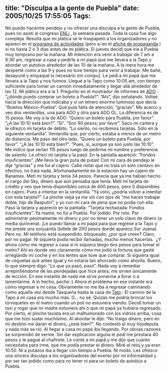 title: "Disculpa a la gente de Puebla"
date: 2005/10/25 17:55:05
Tags: 
---
No puedo hacerme pendejo y no ofrecer una disculpa a la gente de Puebla, pues no asistí al congreso <a href="http://digitalquantum.com/enli/" target="_blank">ENLi</a> , la semana pasada. Toda la cosa fue algo compleja. Resulta que mi plática se le traspapeló a los organizadores y no aparecí en el <a target="_blank" href="http://digitalquantum.com/enli/index2.php?m=programa.php">programa de actividades</a>  (pero sí en el <a target="_blank" href="http://digitalquantum.com/enli/imagenes/otros/poster.jpg">afiche de propaganda</a> ) si no hasta 2 ó 3 días antes de mi plática. El jueves decidí que iría a Puebla muy temprano por la mañana. Mi intención era venir a trabajar de 7 am a 8:30 am, regresar a casa y pedirle a mi papá que me llevara a la Tapo y abordar un autobús alrededor de las 10 de la mañana. A la mera hora me desperté como a las 9 y pues no tuve tiempo para venir a trabajar. Me bañé, desayuné y empaqué lo necesario (mi compu). Le pedí a mi papá que me llevara a la Tapo y nos fuimos. Llegué a la Tapo como 10:05 am, con tiempo suficiente para tomar un camión inmediatamente y llegar allá alrededor de las 12. Mi plática era a la 1. Pregunto en el mostrador de informes de <a href="http://www.ado.com.mx" target="_blank">ADO</a>&#160;: &#8220;¿dónde puedo comprar un boleto a Puebla?&#8221;. &#8220;Ahí&#8221;, dijo señalando. Volteé hacia la dirección que indicaba y vi un letrero enorme luminoso que decía &#8220;Boletos México-Puebla&#8221;. Qué puta falta de atención, &#8220;gracias&#8221;. Me acerco y veo dos ventanillas, una para ADO y otra para ADO GL. La diferencia es de 15 pesos. Me voy a la de ADO: &#8220;Quiero un boleto para Puebla, por favor&#8221;. &#8220;¿A las 10:10 está bien?&#8221;. &#8220;Sí&#8221;. &#8220;Son 90 pesos, por favor&#8221;. Saco mi cartera y le ofrezco mi tarjeta de débito. &#8220;Lo siento, no recibimos tarjetas. Sólo en la siguiente ventanilla&#8221;. Ventanilla que, por cierto, estaba a menos de un metro de distancia. Me paso del otro lado. &#8221;Quiero un boleto para Puebla, por favor&#8221;. &#8220;¿A las 10:10 está bien?&#8221;. &#8220;Pues, sí, aunque ya son justo las 10:10&#8221;. Me indicó que serían 115 pesos luego de pedirme mi nombre y preferencia de asiento. Le ofrecí mi tarjeta y la pasó. En la pantalla apareció: &#8220;Fondos insuficientes&#8221;. ¡Me lleva la gran puta de putas! Con mi cara de pendejo le dije &#8220;gracias&#8221; y me fui al cajero. Cabe notar que no traía un solo centavo en efectivo, no traía nada. Afortunadamente en la estación hay un cajero de Banamex. Metí mi tarjeta y tenía 34 pesos. Parecía que ya me habían hecho el cargo del Sky, dinero que aún pensaba que tenía. Metí mi tarjeta de crédito y veo que tenía disponibles cerca de 400 pesos, pero 0 disponibles en cajero. Pues a intentar en la ventanilla. &#8221;Ya volví, ¿podría volver a intentar con esta tarjeta?&#8221;. La pinche vieja ya me vió con ojos de &#8220;me haces trabajar doble, hijo de Rasputín&#8221;, y yo con mi cara de pena que no podía con ella. Pasó la tarjeta y apareció en la pantalla: &#8220;Tarjeta rechazada: Fondos insuficientes&#8221;. Ya mamó, no fui a Puebla. Por jodido. Por roto. Por administrar pésimamente mi dinero y por no tener un solo clavo de dinero (a media quincena). ¡Le puedo llamar a mi papá para que regrese a la Tapo y me preste una sorjuanita (billete de 200 pesos donde aparece Sor Juana). Pero no. Mi teléfono está suspendido, bloqueado, ¿por qué creen? Claro, por no pagar. Ni siquiera podía recibir llamadas, mucho menos hacerlas.  ¿Y ahora cómo me regreso a casa si ni siquiera tengo dos pesos para tomar el metro? Ahí es donde veo claramente cómo me jodió la fortuna que gasté arreglando mi coche y en los lentes que tuve que comprar. Si siguiera igual de ceguetas que antes igual y no estaría tan ahorcado como ahorita. Bueno, lo que siempre digo: &#8220;Lo que ya pasó, pasó&#8221;. Nada voy a remediar arrepintiéndome de las pendejadas que hice antes, me sirven únicamente de lección. En ese instante de nada me sirve ponerme a llorar o a lamentarme. A lo hecho, pecho :) Ahora el problema en ese instante era cómo regresar a mi casa. Obviamente no me iba a regresar caminando como aquella vez desde Taxqueña hasta la casa de <a href="http://blog.tacvbo.net" target="_blank">Tato</a>&#160;: El camino de la Tapo a mi casa era mucho más. O&#8230; no sé. Quizás me podría brincar los torniquetes en el metro cuando un poli no estuviera viendo. Decidí tomar un taxi y rogar que mi madre estuviera ahí o que mi papá ya hubiera regresado. Por cierto, el pinche taxista era un malhumorado con los vidrios arriba, cosa que me hizo sudar muchísimo. Al abordar le dije: &#8220;No traigo dinero, pero en mi destino me darán el dinero, ¿está bien?&#8221;. No contestó el muy hijodeputa y nada más se rió. Al llegar a casa mi papá iba llegando. Por obvias razones se sorprendió de verme. Sin dar explicación alguna le pedí me prestara 40 pesos y le pagué al chafirete. Le conté a mi papá y me dijo que cuánto necesitaba para irme, que me podía prestar el dinero. Miré el reloj y ya eran 10:50. Ni a putazos iba a llegar con tiempo a Puebla. Ni modo. Les ofrezco una sincera disculpa a los organizadores del evento por mi informalidad y por ser tan jodido como para no tener ni para un boleto de autobús a Puebla. <br/><br/>
